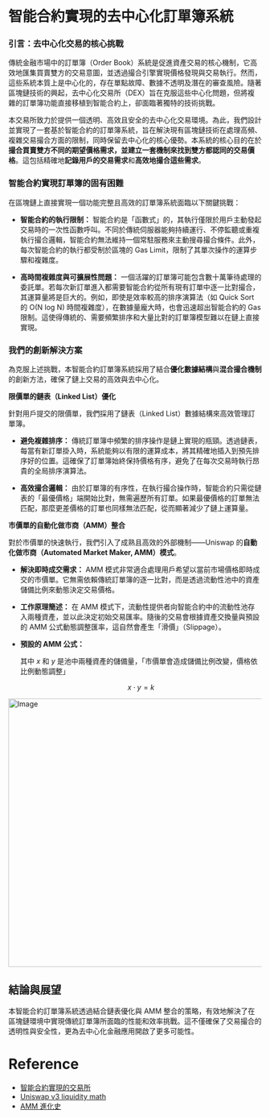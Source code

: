 # 智能合約實現的去中心化訂單簿系統

### **引言：去中心化交易的核心挑戰**

傳統金融市場中的訂單簿（Order Book）系統是促進資產交易的核心機制，它高效地匯集買賣雙方的交易意圖，並透過撮合引擎實現價格發現與交易執行。然而，這些系統本質上是中心化的，存在單點故障、數據不透明及潛在的審查風險。隨著區塊鏈技術的興起，去中心化交易所（DEX）旨在克服這些中心化問題，但將複雜的訂單簿功能直接移植到智能合約上，卻面臨著獨特的技術挑戰。

本交易所致力於提供一個透明、高效且安全的去中心化交易環境。為此，我們設計並實現了一套基於智能合約的訂單簿系統，旨在解決現有區塊鏈技術在處理高頻、複雜交易撮合方面的限制，同時保留去中心化的核心優勢。本系統的核心目的在於**撮合買賣雙方不同的期望價格需求，並建立一套機制來找到雙方都認同的交易價格**。這包括精確地**記錄用戶的交易需求**和**高效地撮合這些需求**。

### **智能合約實現訂單簿的固有困難**

在區塊鏈上直接實現一個功能完整且高效的訂單簿系統面臨以下關鍵挑戰：

- **智能合約的執行限制：** 智能合約是「函數式」的，其執行僅限於用戶主動發起交易時的一次性函數呼叫。不同於傳統伺服器能夠持續運行、不停監聽或重複執行撮合邏輯，智能合約無法維持一個常駐服務來主動搜尋撮合條件。此外，每次智能合約的執行都受制於區塊的 Gas Limit，限制了其單次操作的運算步驟和複雜度。

- **高時間複雜度與可擴展性問題：** 一個活躍的訂單簿可能包含數十萬筆待處理的委託單。若每次新訂單進入都需要智能合約從所有現有訂單中逐一比對撮合，其運算量將是巨大的。例如，即使是效率較高的排序演算法（如 Quick Sort 的 O(N log N) 時間複雜度），在數據量龐大時，也會迅速超出智能合約的 Gas 限制。這使得傳統的、需要頻繁排序和大量比對的訂單簿模型難以在鏈上直接實現。

### **我們的創新解決方案**

為克服上述挑戰，本智能合約訂單簿系統採用了結合**優化數據結構**與**混合撮合機制**的創新方法，確保了鏈上交易的高效與去中心化。

**限價單的鏈表（Linked List）優化**

針對用戶提交的限價單，我們採用了鏈表（Linked List）數據結構來高效管理訂單簿。

- **避免複雜排序：** 傳統訂單簿中頻繁的排序操作是鏈上實現的瓶頸。透過鏈表，每當有新訂單掛入時，系統能夠以有限的運算成本，將其精確地插入到預先排序好的位置。這確保了訂單簿始終保持價格有序，避免了在每次交易時執行昂貴的全局排序演算法。

- **高效撮合邏輯：** 由於訂單簿的有序性，在執行撮合操作時，智能合約只需從鏈表的「最優價格」端開始比對，無需遍歷所有訂單。如果最優價格的訂單無法匹配，那麼更差價格的訂單也同樣無法匹配，從而顯著減少了鏈上運算量。

**市價單的自動化做市商（AMM）整合**

對於市價單的快速執行，我們引入了成熟且高效的外部機制——Uniswap 的**自動化做市商（Automated Market Maker, AMM）模式**。

- **解決即時成交需求：** AMM 模式非常適合處理用戶希望以當前市場價格即時成交的市價單。它無需依賴傳統訂單簿的逐一比對，而是透過流動性池中的資產儲備比例來動態決定交易價格。

- **工作原理簡述：** 在 AMM 模式下，流動性提供者向智能合約中的流動性池存入兩種資產，並以此決定初始交易匯率。隨後的交易會根據資產交換量與預設的 AMM 公式動態調整匯率，這自然會產生「滑價」（Slippage）。

- **預設的 AMM 公式：**

   其中 $x$ 和 $y$ 是池中兩種資產的儲備量，「市價單會造成儲備比例改變，價格依比例動態調整」

   ```math
   x \cdot y = k
   ```

<img width="1080" height="533" alt="Image" src="https://github.com/user-attachments/assets/8c9172cf-69b9-4a89-8195-ebf3c79a690c" />


## **結論與展望**

本智能合約訂單簿系統透過結合鏈表優化與 AMM 整合的策略，有效地解決了在區塊鏈環境中實現傳統訂單簿所面臨的性能和效率挑戰。這不僅確保了交易撮合的透明性與安全性，更為去中心化金融應用開啟了更多可能性。


# Reference

- [智能合約實現的交易所](https://github.com/XPAEXCHANGE/smart-contracts/blob/master/Solidity/Baliv.sol)
- [Uniswap v3 liquidity math](https://atiselsts.github.io/pdfs/uniswap-v3-liquidity-math.pdf)
- [AMM 進化史](https://news.cnyes.com/news/id/4943990)
